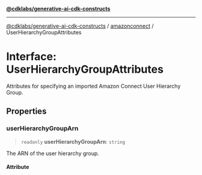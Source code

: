 [**@cdklabs/generative-ai-cdk-constructs**](../../../../README.md)

***

[@cdklabs/generative-ai-cdk-constructs](../../../../README.md) / [amazonconnect](../README.md) / UserHierarchyGroupAttributes

# Interface: UserHierarchyGroupAttributes

Attributes for specifying an imported Amazon Connect User Hierarchy Group.

## Properties

### userHierarchyGroupArn

> `readonly` **userHierarchyGroupArn**: `string`

The ARN of the user hierarchy group.

#### Attribute
